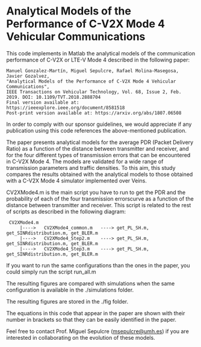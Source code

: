 # Analytical Models of the Performance of C-V2X Mode 4 Vehicular Communications
This code implements in Matlab the analytical models of the communication performance of C-V2X or LTE-V Mode 4 described in the following paper:

    Manuel Gonzalez-Martín, Miguel Sepulcre, Rafael Molina-Masegosa, Javier Gozalvez, 
    "Analytical Models of the Performance of C-V2X Mode 4 Vehicular Communications", 
    IEEE Transactions on Vehicular Technology, Vol. 68, Issue 2, Feb. 2019. DOI: 10.1109/TVT.2018.2888704
    Final version available at: https://ieeexplore.ieee.org/document/8581518
    Post-print version available at: https://arxiv.org/abs/1807.06508

In order to comply with our sponsor guidelines, we would appreciate if any publication using this code references the above-mentioned publication.

The paper presents analytical models for the average PDR (Packet Delivery Ratio) as a function of the distance between transmitter and receiver, and for the four different types of transmission errors that can be encountered in C-V2X Mode 4. The models are validated for a wide range of transmission parameters and traffic densities. To this aim, this study compares the results obtained with the analytical models to those obtained with a C-V2X Mode 4 simulator implemented over Veins. 

CV2XMode4.m is the main script you have to run to get the PDR and the probability of each of the four transmission errorscurve as a function of the distance between transmitter and receiver. This script is related to the rest of scripts as described in the following diagram:

     CV2XMode4.m
         |---->   CV2XMode4_common.m   ----> get_PL_SH.m, get_SINRdistribution.m, get_BLER.m
         |---->   CV2XMode4_Step2.m    ----> get_PL_SH.m, get_SINRdistribution.m, get_BLER.m
         |---->   CV2XMode4_Step3.m    ----> get_PL_SH.m, get_SINRdistribution.m, get_BLER.m
         
If you want to run the same configurations than the ones in the paper, you could simply run the script run_all.m

The resulting figures are compared with simulations when the same configuration is available in the ./simulations folder.

The resulting figures are stored in the ./fig folder.

The equations in this code that appear in the paper are shown with their number in brackets so that they can be easily identified in the paper. 

Feel free to contact Prof. Miguel Sepulcre (msepulcre@umh.es) if you are interested in collaborating on the evolution of these models. 
